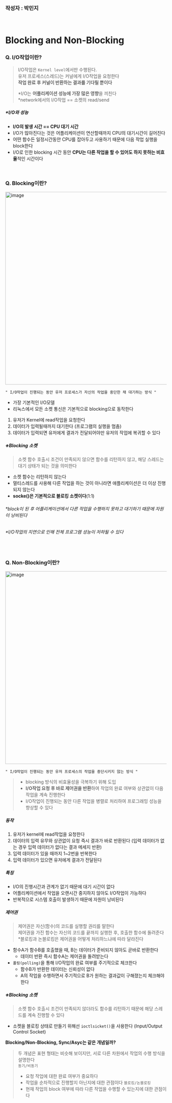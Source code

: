 ### 작성자 : 박민지
<br>

# Blocking and Non-Blocking

### Q. I/O작업이란?
> I/O작업은 `Kernel level`에서만 수행된다.<br>
> 유저 프로세스(스레드)는 커널에게 I/O작업을 요청한다<br>
> **작업 완료 후 커널이 반환하는 결과를 기다릴 뿐이다**<br>
>
> *I/O는 **어플리케이션 성능에 가장 많은 영향**을 끼친다<br>
> *network에서의 I/O작업 == 소켓의 read/send

##### *I/O와 성능
- **I/O의 발생 시간 == CPU 대기 시간**
- I/O가 많아진다는 것은 어플리케이션이 연산할때까지 CPU의 대기시간이 길어진다
- 어떤 함수든 일정시간동안 CPU를 잡아두고 사용하기 때문에 다음 작업 실행을 block한다
- I/O로 인한 blocking 시간 동안 **CPU는 다른 작업을 할 수 있어도 하지 못하는 비효율**적인 시간이다
<br>

### Q. Blocking이란?
<img width="600" alt="image" src="https://github.com/EN-CS-STUDY/CS_STUDY/assets/100523178/d7cb82ae-2442-4c41-a349-4186d88e6519">

`" I/O작업이 진행되는 동안 유저 프로세스가 자신의 작업을 중단한 채 대기하는 방식 "`
- 가장 기본적인 I/O모델
- 리눅스에서 모든 소켓 통신은 기본적으로 blocking으로 동작한다

1. 유저가 Kernel에 read작업을 요청한다
2. 데이터가 입력될때까지 대기한다 (프로그램의 실행을 멈춤)
3. 데이터가 입력되면 유저에게 결과가 전달되어야만 유저의 작업에 복귀할 수 있다

##### ※Blocking 소켓
> 소켓 함수 호출시 조건이 만족되지 않으면 함수를 리턴하지 않고, 해당 스레드는 대기 상태가 되는 것을 의미한다

- 소켓 함수는 리턴하지 않는다
- 멀티스레드를 사용해 다른 작업을 하는 것이 아니라면 애플리케이션은 더 이상 진행되지 않는다
- **socke()은 기본적으로 블로킹 소켓이다**(1:1)

###### *block이 된 후 어플리케이션에서 다른 작업을 수행하지 못하고 대기하기 때문에 자원이 낭비된다
###### *I/O작업의 지연으로 인해 전체 프로그램 성능이 저하될 수 있다
<br>

### Q. Non-Blocking이란?
<img width="600" alt="image" src="https://github.com/EN-CS-STUDY/CS_STUDY/assets/100523178/592c050e-5691-4eaa-a1ab-dec87581e37a">

`" I/O작업이 진행되는 동안 유저 프로세스의 작업을 중단시키지 않는 방식 "`
> - blocking 방식의 비효율성을 극복하기 위해 도입
> - **I/O작업 요청 후 바로 제어권을 반환**하여 작업의 완료 여부와 상관없이 다음 작업을 계속 진행한다
> - I/O작업이 진행되는 동안 다른 작업을 병렬로 처리하여 프로그래밍 성능을 향상할 수 있다

##### 동작
1. 유저가 kernel에 read작업을 요청한다
2. 데이터의 입력 유무와 상관없이 요청 즉시 결과가 바로 반환된다
   (입력 데이터가 없는 경우 입력 데이터가 없다는 결과 메세지 반환)
3. 입력 데이터가 있을 때까지 1~2번을 반복한다
4. 입력 데이터가 있으면 유저에게 결과가 전달된다

##### 특징
- I/O의 진행시간과 관계가 없기 때문에 대기 시간이 없다
- 어플리케이션에서 작업을 오랜시간 중지하지 않아도 I/O작업이 가능하다
- 반복적으로 시스템 호출이 발생하기 때문에 자원이 낭비된다

##### 제어권
> 제어권은 자신(함수)의 코드를 실행할 권리를 말한다<br>
> 제어권을 가진 함수는 자신의 코드를 끝까지 실행한 후, 호출한 함수에 돌려준다<br>
> *블로킹과 논블로킹은 제어권을 어떻게 처리하느냐에 따라 달라진다

- 함수A가 함수B를 호출했을 때, B는 데이터가 준비되지 않아도 곧바로 반환한다
   - 데이터 반환 즉시 함수A는 제어권을 돌려받는다
- `폴링(polling)`을 통해 I/O작업의 완료 여부를 주기적으로 체크한다
  - 함수B가 반환한 데이터는 신뢰성이 없다
  - A의 작업을 수행하면서 주기적으로 B가 원하는 결과값이 구해졌는지 체크해야 한다

##### ※Blocking 소켓
> 소켓 함수 호출시 조건이 만족되지 않더라도 함수를 리턴하기 때문에 해당 스레드를 계속 진행할 수 있다

- 소켓을 블로킹 상태로 만들기 위해선 `ioctlsicket()`을 사용한다 (Input/Output Control Socket)

**Blocking/Non-Blocking, Sync/Asyc는 같은 개념일까?**
> 두 개념은 표현 형태는 비슷해 보이지만, 서로 다른 차원에서 작업의 수행 방식을 설명한다<br>
> `동기/비동기`
> - 요청 작업에 대한 완료 여부가 중요하다
> - 작업을 순차적으로 진행할지 아닌지에 대한 관점이다
> `블로킹/논블로킹`
> - 현재 작업의 block 여부에 따라 다른 작업을 수행할 수 있는지에 대한 관점이다
